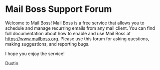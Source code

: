 # Mail Boss Support Forum

Welcome to Mail Boss! Mail Boss is a free service that allows you to schedule and manage recurring emails from any mail client. You can find full documentation about how to enable and use Mail Boss at https://www.mailboss.org. Please use this forum for asking questions, making suggestions, and reporting bugs.

I hope you enjoy the service!

Dustin
